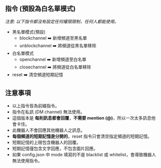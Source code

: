 ## 指令 (預設為白名單模式)

*注意: 以下指令都沒有設定任何權限限制，任何人都能使用。*

- 黑名單模式(預設)
    - blockchannel ➡️ 新增頻道至黑名單
    - unblockchannel ➡️ 將頻道從黑名單移除
- 白名單模式
    - openchannel ➡️ 新增頻道至白名單
    - closechannel ➡️ 將頻道從白名單移除
- reset ➡️ 清空頻道短期記憶

## 注意事項
- 以上指令皆為前綴指令。
- 指令在私訊 (DM channel) 無法使用。
- 這個版本是 **每則訊息都會回覆**，**不需要 mention (@)**，所以一次太多訊息他會卡住。
- 此機器人不會回應其他機器人之訊息。
- **每個頻道的短期記憶是分開的**，reset 指令只會清空指定頻道的短期記憶。
- 短期記憶的上限包含機器人的回覆。
- 短期記憶僅包含文字回應，不包含圖片回應。
- 如果 config.json 中 mode 填寫的不是 blacklist 或 whitelist，會導致機器人無法使用指令。